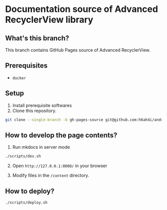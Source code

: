 Documentation source of Advanced RecyclerView library
===

## What's this branch?

This branch contains GitHub Pages source of Advanced RecyclerView.

## Prerequisites

- `docker`

## Setup

1. Install prerequisite softwares
2. Clone this repository.

  ```bash
  git clone --single-branch -b gh-pages-source git@github.com:h6ah4i/android-advancedrecyclerview.git android-advancedrecyclerview-gh-page
  ```

## How to develop the page contents?

1. Run mkdocs in server mode
  ```bash
  ./scripts/dev.sh
  ```

2. Open `http://127.0.0.1:8000/` in your browser

3. Modify files in the `/content` directory.


## How to deploy?

```bash
./scripts/deploy.sh
```
